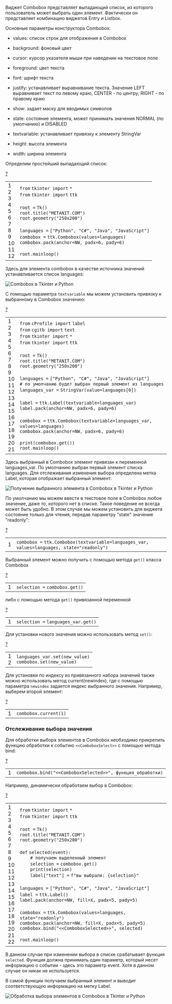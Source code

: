 Виджет Combobox представляет выпадающий список, из которого пользователь может выбрать один элемент. Фактически он представляет комбинацию виджетов Entry и Listbox.

Основные параметры конструктора Combobox:

-   values: список строк для отображения в Combobox
    
-   background: фоновый цвет
    
-   cursor: курсор указателя мыши при наведении на текстовое поле
    
-   foreground: цвет текста
    
-   font: шрифт текста
    
-   justify: устанавливает выравнивание текста. Значение LEFT выравнивает текст по левому краю, CENTER - по центру, RIGHT - по правому краю
    
-   show: задает маску для вводимых символов
    
-   state: состояние элемента, может принимать значения NORMAL (по умолчанию) и DISABLED
    
-   textvariable: устанавливает привязку к элементу StringVar
    
-   height: высота элемента
    
-   width: ширина элемента
    

Определим простейший выпадающий список:

[?](https://metanit.com/python/tkinter/2.14.php#)

<table border="0" cellpadding="0" cellspacing="0"><tbody><tr><td class="gutter"><div class="line number1 index0 alt2">1</div><div class="line number2 index1 alt1">2</div><div class="line number3 index2 alt2">3</div><div class="line number4 index3 alt1">4</div><div class="line number5 index4 alt2">5</div><div class="line number6 index5 alt1">6</div><div class="line number7 index6 alt2">7</div><div class="line number8 index7 alt1">8</div><div class="line number9 index8 alt2">9</div><div class="line number10 index9 alt1">10</div><div class="line number11 index10 alt2">11</div><div class="line number12 index11 alt1">12</div></td><td class="code"><div class="container"><div class="line number1 index0 alt2"><code class="py keyword">from</code> <code class="py plain">tkinter </code><code class="py keyword">import</code> <code class="py keyword">*</code></div><div class="line number2 index1 alt1"><code class="py keyword">from</code> <code class="py plain">tkinter </code><code class="py keyword">import</code> <code class="py plain">ttk</code></div><div class="line number3 index2 alt2">&nbsp;</div><div class="line number4 index3 alt1"><code class="py plain">root </code><code class="py keyword">=</code> <code class="py plain">Tk()</code></div><div class="line number5 index4 alt2"><code class="py plain">root.title(</code><code class="py string">"METANIT.COM"</code><code class="py plain">)</code></div><div class="line number6 index5 alt1"><code class="py plain">root.geometry(</code><code class="py string">"250x200"</code><code class="py plain">)</code></div><div class="line number7 index6 alt2">&nbsp;</div><div class="line number8 index7 alt1"><code class="py plain">languages </code><code class="py keyword">=</code> <code class="py plain">[</code><code class="py string">"Python"</code><code class="py plain">, </code><code class="py string">"C#"</code><code class="py plain">, </code><code class="py string">"Java"</code><code class="py plain">, </code><code class="py string">"JavaScript"</code><code class="py plain">]</code></div><div class="line number9 index8 alt2"><code class="py plain">combobox </code><code class="py keyword">=</code> <code class="py plain">ttk.Combobox(values</code><code class="py keyword">=</code><code class="py plain">languages)</code></div><div class="line number10 index9 alt1"><code class="py plain">combobox.pack(anchor</code><code class="py keyword">=</code><code class="py plain">NW, padx</code><code class="py keyword">=</code><code class="py value">6</code><code class="py plain">, pady</code><code class="py keyword">=</code><code class="py value">6</code><code class="py plain">)</code></div><div class="line number11 index10 alt2">&nbsp;</div><div class="line number12 index11 alt1"><code class="py plain">root.mainloop()</code></div></div></td></tr></tbody></table>

Здесь для элемента combobox в качестве источника значений устанавливается список languages:

![Combobox в Tkinter и Python](https://metanit.com/python/tkinter/2.14.php./pics/2.55.png)

С помощью параметра `textvariable` мы можем установить привязку к выбранному в Combobox значению:

[?](https://metanit.com/python/tkinter/2.14.php#)

<table border="0" cellpadding="0" cellspacing="0"><tbody><tr><td class="gutter"><div class="line number1 index0 alt2">1</div><div class="line number2 index1 alt1">2</div><div class="line number3 index2 alt2">3</div><div class="line number4 index3 alt1">4</div><div class="line number5 index4 alt2">5</div><div class="line number6 index5 alt1">6</div><div class="line number7 index6 alt2">7</div><div class="line number8 index7 alt1">8</div><div class="line number9 index8 alt2">9</div><div class="line number10 index9 alt1">10</div><div class="line number11 index10 alt2">11</div><div class="line number12 index11 alt1">12</div><div class="line number13 index12 alt2">13</div><div class="line number14 index13 alt1">14</div><div class="line number15 index14 alt2">15</div><div class="line number16 index15 alt1">16</div><div class="line number17 index16 alt2">17</div><div class="line number18 index17 alt1">18</div><div class="line number19 index18 alt2">19</div><div class="line number20 index19 alt1">20</div><div class="line number21 index20 alt2">21</div></td><td class="code"><div class="container"><div class="line number1 index0 alt2"><code class="py keyword">from</code> <code class="py plain">cProfile </code><code class="py keyword">import</code> <code class="py plain">label</code></div><div class="line number2 index1 alt1"><code class="py keyword">from</code> <code class="py plain">cgitb </code><code class="py keyword">import</code> <code class="py plain">text</code></div><div class="line number3 index2 alt2"><code class="py keyword">from</code> <code class="py plain">tkinter </code><code class="py keyword">import</code> <code class="py keyword">*</code></div><div class="line number4 index3 alt1"><code class="py keyword">from</code> <code class="py plain">tkinter </code><code class="py keyword">import</code> <code class="py plain">ttk</code></div><div class="line number5 index4 alt2">&nbsp;</div><div class="line number6 index5 alt1"><code class="py plain">root </code><code class="py keyword">=</code> <code class="py plain">Tk()</code></div><div class="line number7 index6 alt2"><code class="py plain">root.title(</code><code class="py string">"METANIT.COM"</code><code class="py plain">)</code></div><div class="line number8 index7 alt1"><code class="py plain">root.geometry(</code><code class="py string">"250x200"</code><code class="py plain">)</code></div><div class="line number9 index8 alt2">&nbsp;</div><div class="line number10 index9 alt1"><code class="py plain">languages </code><code class="py keyword">=</code> <code class="py plain">[</code><code class="py string">"Python"</code><code class="py plain">, </code><code class="py string">"C#"</code><code class="py plain">, </code><code class="py string">"Java"</code><code class="py plain">, </code><code class="py string">"JavaScript"</code><code class="py plain">]</code></div><div class="line number11 index10 alt2"><code class="py comments"># по умолчанию будет выбран первый элемент из languages</code></div><div class="line number12 index11 alt1"><code class="py plain">languages_var </code><code class="py keyword">=</code> <code class="py plain">StringVar(value</code><code class="py keyword">=</code><code class="py plain">languages[</code><code class="py value">0</code><code class="py plain">])&nbsp;&nbsp;</code></div><div class="line number13 index12 alt2">&nbsp;</div><div class="line number14 index13 alt1"><code class="py plain">label </code><code class="py keyword">=</code> <code class="py plain">ttk.Label(textvariable</code><code class="py keyword">=</code><code class="py plain">languages_var)</code></div><div class="line number15 index14 alt2"><code class="py plain">label.pack(anchor</code><code class="py keyword">=</code><code class="py plain">NW, padx</code><code class="py keyword">=</code><code class="py value">6</code><code class="py plain">, pady</code><code class="py keyword">=</code><code class="py value">6</code><code class="py plain">)</code></div><div class="line number16 index15 alt1">&nbsp;</div><div class="line number17 index16 alt2"><code class="py plain">combobox </code><code class="py keyword">=</code> <code class="py plain">ttk.Combobox(textvariable</code><code class="py keyword">=</code><code class="py plain">languages_var, values</code><code class="py keyword">=</code><code class="py plain">languages)</code></div><div class="line number18 index17 alt1"><code class="py plain">combobox.pack(anchor</code><code class="py keyword">=</code><code class="py plain">NW, padx</code><code class="py keyword">=</code><code class="py value">6</code><code class="py plain">, pady</code><code class="py keyword">=</code><code class="py value">6</code><code class="py plain">)</code></div><div class="line number19 index18 alt2">&nbsp;</div><div class="line number20 index19 alt1"><code class="py functions">print</code><code class="py plain">(combobox.get())</code></div><div class="line number21 index20 alt2"><code class="py plain">root.mainloop()</code></div></div></td></tr></tbody></table>

Здесь выбранный в Combobox элемент привязан к переменной languages\_var. По умолчанию выбран первый элемент списка languages. Для отслеживания изменения выбора определена метка Label, которая отображает выбранный элемент:

![Получение выбранного элемента в Combobox в Tkinter и Python](https://metanit.com/python/tkinter/2.14.php./pics/2.56.png)

По умолчанию мы можем ввести в текстовое поле в Combobox любое значение, даже то, которого нет в списке. Такое поведение не всегда может быть удобно. В этом случае мы можем установить для виджета состояние только для чтения, передав параметру "state" значение "readonly":

[?](https://metanit.com/python/tkinter/2.14.php#)

<table border="0" cellpadding="0" cellspacing="0"><tbody><tr><td class="gutter"><div class="line number1 index0 alt2">1</div></td><td class="code"><div class="container"><div class="line number1 index0 alt2"><code class="py plain">combobox </code><code class="py keyword">=</code> <code class="py plain">ttk.Combobox(textvariable</code><code class="py keyword">=</code><code class="py plain">languages_var, values</code><code class="py keyword">=</code><code class="py plain">languages, state</code><code class="py keyword">=</code><code class="py string">"readonly"</code><code class="py plain">)</code></div></div></td></tr></tbody></table>

Выбранный элемент можно получить с помощью метода `get()` класса Combobox

[?](https://metanit.com/python/tkinter/2.14.php#)

<table border="0" cellpadding="0" cellspacing="0"><tbody><tr><td class="gutter"><div class="line number1 index0 alt2">1</div></td><td class="code"><div class="container"><div class="line number1 index0 alt2"><code class="py plain">selection </code><code class="py keyword">=</code> <code class="py plain">combobox.get()</code></div></div></td></tr></tbody></table>

либо с помощью метода `get()` привязанной переменной

[?](https://metanit.com/python/tkinter/2.14.php#)

<table border="0" cellpadding="0" cellspacing="0"><tbody><tr><td class="gutter"><div class="line number1 index0 alt2">1</div></td><td class="code"><div class="container"><div class="line number1 index0 alt2"><code class="py plain">selection </code><code class="py keyword">=</code> <code class="py plain">languages_var.get()</code></div></div></td></tr></tbody></table>

Для установки нового значения можно использовать метод `set()`:

[?](https://metanit.com/python/tkinter/2.14.php#)

<table border="0" cellpadding="0" cellspacing="0"><tbody><tr><td class="gutter"><div class="line number1 index0 alt2">1</div><div class="line number2 index1 alt1">2</div></td><td class="code"><div class="container"><div class="line number1 index0 alt2"><code class="py plain">languages_var.</code><code class="py functions">set</code><code class="py plain">(new_value)</code></div><div class="line number2 index1 alt1"><code class="py plain">combobox.</code><code class="py functions">set</code><code class="py plain">(new_value)</code></div></div></td></tr></tbody></table>

Для установки по индексу из привязанного набора значений также можно использовать метод current(newindex), где с помощью параметра `newindex` задается индекс выбранного значения. Например, выберем второй элемент:

[?](https://metanit.com/python/tkinter/2.14.php#)

<table border="0" cellpadding="0" cellspacing="0"><tbody><tr><td class="gutter"><div class="line number1 index0 alt2">1</div></td><td class="code"><div class="container"><div class="line number1 index0 alt2"><code class="py plain">combobox.current(</code><code class="py value">1</code><code class="py plain">)</code></div></div></td></tr></tbody></table>

### Отслеживание выбора значения

Для обработки выбора элементов в Combobox необходимо прикрепить функцию обработки к событию `<<ComboboxSelect>>` с помощью метода bind:

[?](https://metanit.com/python/tkinter/2.14.php#)

<table border="0" cellpadding="0" cellspacing="0"><tbody><tr><td class="gutter"><div class="line number1 index0 alt2">1</div></td><td class="code"><div class="container"><div class="line number1 index0 alt2"><code class="py plain">combobox.bind(</code><code class="py string">"&lt;&lt;ComboboxSelected&gt;&gt;"</code><code class="py plain">, функция_обработки)</code></div></div></td></tr></tbody></table>

Например, динамически обработаем выбор в Combobox:

[?](https://metanit.com/python/tkinter/2.14.php#)

<table border="0" cellpadding="0" cellspacing="0"><tbody><tr><td class="gutter"><div class="line number1 index0 alt2">1</div><div class="line number2 index1 alt1">2</div><div class="line number3 index2 alt2">3</div><div class="line number4 index3 alt1">4</div><div class="line number5 index4 alt2">5</div><div class="line number6 index5 alt1">6</div><div class="line number7 index6 alt2">7</div><div class="line number8 index7 alt1">8</div><div class="line number9 index8 alt2">9</div><div class="line number10 index9 alt1">10</div><div class="line number11 index10 alt2">11</div><div class="line number12 index11 alt1">12</div><div class="line number13 index12 alt2">13</div><div class="line number14 index13 alt1">14</div><div class="line number15 index14 alt2">15</div><div class="line number16 index15 alt1">16</div><div class="line number17 index16 alt2">17</div><div class="line number18 index17 alt1">18</div><div class="line number19 index18 alt2">19</div><div class="line number20 index19 alt1">20</div><div class="line number21 index20 alt2">21</div><div class="line number22 index21 alt1">22</div></td><td class="code"><div class="container"><div class="line number1 index0 alt2"><code class="py keyword">from</code> <code class="py plain">tkinter </code><code class="py keyword">import</code> <code class="py keyword">*</code></div><div class="line number2 index1 alt1"><code class="py keyword">from</code> <code class="py plain">tkinter </code><code class="py keyword">import</code> <code class="py plain">ttk</code></div><div class="line number3 index2 alt2">&nbsp;</div><div class="line number4 index3 alt1"><code class="py plain">root </code><code class="py keyword">=</code> <code class="py plain">Tk()</code></div><div class="line number5 index4 alt2"><code class="py plain">root.title(</code><code class="py string">"METANIT.COM"</code><code class="py plain">)</code></div><div class="line number6 index5 alt1"><code class="py plain">root.geometry(</code><code class="py string">"250x200"</code><code class="py plain">)</code></div><div class="line number7 index6 alt2">&nbsp;</div><div class="line number8 index7 alt1"><code class="py keyword">def</code> <code class="py plain">selected(event):</code></div><div class="line number9 index8 alt2"><code class="py spaces">&nbsp;&nbsp;&nbsp;&nbsp;</code><code class="py comments"># получаем выделенный элемент</code></div><div class="line number10 index9 alt1"><code class="py spaces">&nbsp;&nbsp;&nbsp;&nbsp;</code><code class="py plain">selection </code><code class="py keyword">=</code> <code class="py plain">combobox.get()</code></div><div class="line number11 index10 alt2"><code class="py spaces">&nbsp;&nbsp;&nbsp;&nbsp;</code><code class="py functions">print</code><code class="py plain">(selection)</code></div><div class="line number12 index11 alt1"><code class="py spaces">&nbsp;&nbsp;&nbsp;&nbsp;</code><code class="py plain">label[</code><code class="py string">"text"</code><code class="py plain">] </code><code class="py keyword">=</code> <code class="py plain">f</code><code class="py string">"вы выбрали: {selection}"</code></div><div class="line number13 index12 alt2">&nbsp;</div><div class="line number14 index13 alt1"><code class="py plain">languages </code><code class="py keyword">=</code> <code class="py plain">[</code><code class="py string">"Python"</code><code class="py plain">, </code><code class="py string">"C#"</code><code class="py plain">, </code><code class="py string">"Java"</code><code class="py plain">, </code><code class="py string">"JavaScript"</code><code class="py plain">]</code></div><div class="line number15 index14 alt2"><code class="py plain">label </code><code class="py keyword">=</code> <code class="py plain">ttk.Label()</code></div><div class="line number16 index15 alt1"><code class="py plain">label.pack(anchor</code><code class="py keyword">=</code><code class="py plain">NW, fill</code><code class="py keyword">=</code><code class="py plain">X, padx</code><code class="py keyword">=</code><code class="py value">5</code><code class="py plain">, pady</code><code class="py keyword">=</code><code class="py value">5</code><code class="py plain">)</code></div><div class="line number17 index16 alt2">&nbsp;</div><div class="line number18 index17 alt1"><code class="py plain">combobox </code><code class="py keyword">=</code> <code class="py plain">ttk.Combobox(values</code><code class="py keyword">=</code><code class="py plain">languages, state</code><code class="py keyword">=</code><code class="py string">"readonly"</code><code class="py plain">)</code></div><div class="line number19 index18 alt2"><code class="py plain">combobox.pack(anchor</code><code class="py keyword">=</code><code class="py plain">NW, fill</code><code class="py keyword">=</code><code class="py plain">X, padx</code><code class="py keyword">=</code><code class="py value">5</code><code class="py plain">, pady</code><code class="py keyword">=</code><code class="py value">5</code><code class="py plain">)</code></div><div class="line number20 index19 alt1"><code class="py plain">combobox.bind(</code><code class="py string">"&lt;&lt;ComboboxSelected&gt;&gt;"</code><code class="py plain">, selected)</code></div><div class="line number21 index20 alt2">&nbsp;</div><div class="line number22 index21 alt1"><code class="py plain">root.mainloop()</code></div></div></td></tr></tbody></table>

В данном случае при изменении выбора в списке срабатывает функция `selected`. Функция должна принимать один параметр, который несет информацию о событии - здесь это параметр event. Хотя в данном случае он никак не используется.

В самой функции получаем выбранный элемент и выводит соответствующую информацию на метку Label.

![Обработка выбора элементов в Combobox в Tkinter и Python](https://metanit.com/python/tkinter/2.14.php./pics/2.57.png)